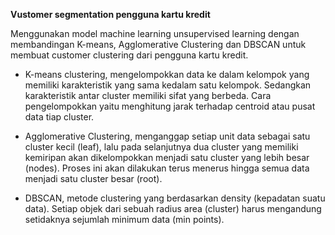 **Vustomer segmentation pengguna kartu kredit**

Menggunakan model machine learning unsupervised learning dengan membandingan K-means, Agglomerative Clustering dan DBSCAN untuk membuat customer clustering dari pengguna kartu kredit. 

- K-means clustering, mengelompokkan data ke dalam kelompok yang memiliki karakteristik yang sama kedalam satu kelompok. Sedangkan karakteristik antar cluster memiliki sifat yang berbeda. Cara pengelompokkan yaitu menghitung jarak terhadap centroid atau pusat data tiap cluster.
  
- Agglomerative Clustering, menganggap setiap unit data sebagai satu cluster kecil (leaf), lalu pada selanjutnya dua cluster yang memiliki kemiripan akan dikelompokkan menjadi satu cluster yang lebih besar (nodes). Proses ini akan dilakukan terus menerus hingga semua data menjadi satu cluster besar (root).

- DBSCAN, metode clustering yang berdasarkan density (kepadatan suatu data). Setiap objek dari sebuah radius area (cluster) harus mengandung setidaknya sejumlah minimum data (min points).
